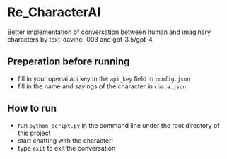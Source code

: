 # Re_CharacterAI
Better implementation of conversation between human and imaginary characters by text-davinci-003 and gpt-3.5/gpt-4

## Preperation before running
- fill in your openai api key in the `api_key` field in `config.json`
- fill in the name and sayings of the character in `chara.json`

## How to run
- run `python script.py` in the command line under the root directory of this project
- start chatting with the character!
- type `exit` to exit the conversation